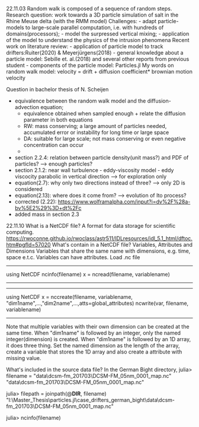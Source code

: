 22.11.03
Random walk is composed of a sequence of random steps.
Research question: work towards a 3D particle simulation of salt in the Rhine Meuse delta (with the RMM model)
Challenges: 
	- adapt particle-models to large-scale parallel computation, i.e. with hundreds of domains(processors); 
	- model the surpressed vertical mixing;
	- application of the model to understand the physics of the intrusion phenomena
Recent work on literature review:
	- application of particle model to track drifters:Ruiter(2020) & Meyerjürgens(2018)
	- general knowledge about a particle model: Sebille et. al.(2018) and several other reports from previous student
	- components of the particle model: Particles.jl 
My words on random walk model: velocity = drift + diffusion coefficient* brownian motion velocity


Question in bachelor thesis of N. Scheijen
- equivalence between the random walk model and the diffusion-advection equation; 
	- equivalence obtained when sampled enough + relate the diffusion parameter in both equations
	- RW: mass conserving; a large amount of particles needed, accumulated error or instability for long time or large space
	- DA: suitable for large scale; not mass conserving or even negative concentration can occur
	- 
- section 2.2.4: relation between particle density(unit mass?) and PDF of particles? --> enough particles?
- section 2.1.2: near wall turbulence - eddy-viscosity model - eddy viscocity parabolic in vertical direction --> for exploration only
- equation(2.7): why only two directions instead of three? --> only 2D is considered
- equation(2.13): where does it come from? --> evolution of Ito process?
- corrected (2.22): https://www.wolframalpha.com/input?i=dv%2F%28a-bv%5E2%29%3D+dt%2Fc
- added mass in section 2.3
 
22.11.10
What is a NetCDF file?
A format for data storage for scientific computing.
https://rwoconne.github.io/rwoclass/astr511/IDLresources/idl_5.1_html/dftoc.htm#pgfId=57020
What's contain in a NetCDF file?
Variables, Attributes and Dimensions
Variables that share the same name with dimensions, e.g. time, space e.t.c.
Variables can have attributes.
Load .nc file
_______
using NetCDF
ncinfo(filename)
x = ncread(filename, variablename)
_______

_______
using NetCDF
x = nccreate(filename, variablename, "dim1name",...,"dim2name",...,atts=global_attributes)
ncwrite(var, filename, variablename)
_______
Note that multiple variables with their own dimension can be created at the same time.
When "dim1name" is followed by an integer, only the named integer(dimension) is created.
When "dim1name" is followed by an 1D array, it does three thing. Set the named dimension as the length of the array, create a variable that stores the 1D array and also create a attribute with missing value.

What's included in the source data file?
In the German Bight directory,
julia> filename = "data\\dcsm-fm_201703\\DCSM-FM_05nm_0001_map.nc"
"data\\dcsm-fm_201703\\DCSM-FM_05nm_0001_map.nc"

julia> filepath = joinpath(@__DIR__, filename)
"I:\\Master_Thesis\\particles.jl\\case_drifters_german_bight\\data\\dcsm-fm_201703\\DCSM-FM_05nm_0001_map.nc"

julia> ncinfo(filename)